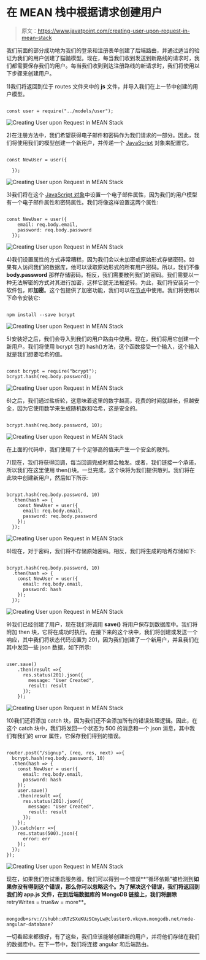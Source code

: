 # 在 MEAN 栈中根据请求创建用户

> 原文：<https://www.javatpoint.com/creating-user-upon-request-in-mean-stack>

我们前面的部分成功地为我们的登录和注册表单创建了后端路由，并通过适当的验证为我们的用户创建了猫鼬模型。现在，每当我们收到发送到新路线的请求时，我们都需要保存我们的用户。每当我们收到到达注册路线的新请求时，我们将使用以下步骤来创建用户。

1)我们将返回到位于 routes 文件夹中的 **js** 文件，并导入我们在上一节中创建的用户模型。

```

const user = require("../models/user");

```

![Creating User upon Request in MEAN Stack](img/9b0782d9c62f422e8252fbea20b67f10.png)

2)在注册方法中，我们希望获得电子邮件和密码作为我们请求的一部分。因此，我们将使用我们的模型创建一个新用户，并传递一个 [JavaScript](https://www.javatpoint.com/javascript-tutorial) 对象来配置它。

```

const NewUser = user({

  });

```

![Creating User upon Request in MEAN Stack](img/1afa8c62bc23e3084f472f197719a526.png)

3)我们将在这个 [JavaScript 对象](https://www.javatpoint.com/javascript-objects)中设置一个电子邮件属性，因为我们的用户模型有一个电子邮件属性和密码属性。我们将像这样设置这两个属性:

```

const NewUser = user({
    email: req.body.email,
    password: req.body.password
  });

```

![Creating User upon Request in MEAN Stack](img/9c8306371969976ed5dc2d0f9554a823.png)

4)我们设置属性的方式非常糟糕，因为我们会以未加密或原始形式存储密码。如果有人访问我们的数据库，他可以读取原始形式的所有用户密码。所以，我们不像 **body.password** 那样存储密码。相反，我们需要散列我们的密码。我们需要以一种无法解密的方式对其进行加密，这样它就无法被逆转。为此，我们将安装另一个软件包，即**加密**。这个包提供了加密功能，我们可以在[节点](https://www.javatpoint.com/nodejs-tutorial)中使用。我们将使用以下命令安装它:

```

npm install --save bcrypt

```

![Creating User upon Request in MEAN Stack](img/3011f52a40ee83709d3d73db0f62d4c9.png)

5)安装好之后，我们会导入到我们的用户路由中使用。现在，我们将用它创建一个新用户。我们将使用 bcrypt 包的 hash()方法，这个函数接受一个输入，这个输入就是我们想要哈希的值。

```

const bcrypt = require("bcrypt"); 
bcrypt.hash(req.body.password);

```

![Creating User upon Request in MEAN Stack](img/1f2f22275a76fc36fa7f35316eea310e.png)

6)之后，我们通过盐析轮，这意味着这里的数字越高，花费的时间就越长，但越安全，因为它使用数学来生成随机数和哈希，这是安全的。

```

bcrypt.hash(req.body.password, 10);

```

![Creating User upon Request in MEAN Stack](img/10a94253f00760354ce478da286b7e36.png)

在上面的代码中，我们使用了十个足够高的值来产生一个安全的散列。

7)现在，我们将获得回调，每当回调完成时都会触发。或者，我们链接一个承诺，所以我们在这里使用 then()块。一旦完成，这个块将为我们提供散列。我们将在此块中创建新用户，然后如下所示:

```

bcrypt.hash(req.body.password, 10)
  .then(hash => {
    const NewUser = user({
      email: req.body.email,
      password: req.body.password
    });
  });

```

![Creating User upon Request in MEAN Stack](img/d7b55d88633145c290e4d6727b8ada1e.png)

8)现在，对于密码，我们将不存储原始密码。相反，我们将生成的哈希存储如下:

```

bcrypt.hash(req.body.password, 10)
  .then(hash => {
    const NewUser = user({
      email: req.body.email,
      password: hash
    });
  });

```

![Creating User upon Request in MEAN Stack](img/2f0fd6d15e7a71cec1b8f9e3e8da166e.png)

9)我们已经创建了用户，现在我们将调用 **save()** 将用户保存到数据库中。我们将附加 then 块，它将在成功时执行。在接下来的这个块中，我们将创建或发送一个响应，其中我们将状态代码设置为 201，因为我们创建了一个新用户，并且我们在其中发回一些 json 数据，如下所示:

```

user.save()
    .then(result =>{
      res.status(201).json({
        message: "User Created",
        result: result
      });
    });

```

![Creating User upon Request in MEAN Stack](img/23332a7b822c1c2323ad4cc1cba5ad72.png)

10)我们还将添加 catch 块，因为我们还不会添加所有的错误处理逻辑。因此，在这个 catch 块中，我们将发回一个状态为 500 的消息和一个 json 消息，其中我们有我们的 error 属性，它保存我们得到的错误。

```

router.post("/signup", (req, res, next) =>{
  bcrypt.hash(req.body.password, 10)
  .then(hash => {
    const NewUser = user({
      email: req.body.email,
      password: hash
    });
    user.save()
    .then(result =>{
      res.status(201).json({
        message: "User Created",
        result: result
      });
    });
  }).catch(err =>{
    res.status(500).json({
      error: err
    });
  });
});

```

![Creating User upon Request in MEAN Stack](img/6451d52a4bba1712d664fadf3d50e4f5.png)

现在，如果我们尝试重启服务器，我们可以得到一个错误**“循环依赖”被检测到**如果你没有得到这个错误，那么你可以忽略这个。为了解决这个错误，我们将返回到我们的 **app.js** 文件，在到后端数据库的 MongoDB 链接上，我们将删除**retryWrites = true&w = more**。

```

mongodb+srv://shubh:xRTzSXeKUzSCmyLw@cluster0.vkqvn.mongodb.net/node-angular-database?

```

一切看起来都很好，有了这些，我们应该能够创建新的用户，并将他们存储在我们的数据库中。在下一节中，我们将连接 angular 和后端路由。

* * *